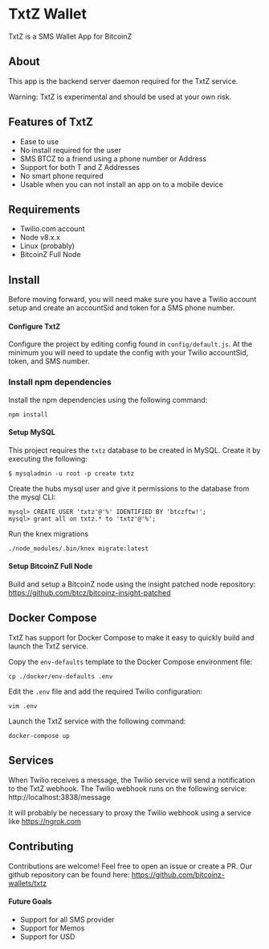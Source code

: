 # TxtZ Wallet
TxtZ is a SMS Wallet App for BitcoinZ

## About

This app is the backend server daemon required for the TxtZ service.

Warning: TxtZ is experimental and should be used at your own risk.

## Features of TxtZ

* Ease to use
* No install required for the user
* SMS BTCZ to a friend using a phone number or Address
* Support for both T and Z Addresses
* No smart phone required
* Usable when you can not install an app on to a mobile device

## Requirements

* Twilio.com account
* Node v8.x.x
* Linux (probably)
* BitcoinZ Full Node

## Install
Before moving forward, you will need make sure you have a Twilio account setup and
create an accountSid and token for a SMS phone number.

#### Configure TxtZ
Configure the project by editing config found in `config/default.js`. At the minimum
you will need to update the config with your Twilio accountSid, token, and SMS number.

### Install npm dependencies
Install the npm dependencies using the following command:
```
npm install
```

#### Setup MySQL
This project requires the `txtz` database to be created in MySQL. Create it by
executing the following:

    $ mysqladmin -u root -p create txtz

Create the hubs mysql user and give it permissions to the database from the mysql CLI:

    mysql> CREATE USER 'txtz'@'%' IDENTIFIED BY 'btczftw!';
    mysql> grant all on txtz.* to 'txtz'@'%';

Run the knex migrations

    ./node_modules/.bin/knex migrate:latest

#### Setup BitcoinZ Full Node
Build and setup a BitcoinZ node using the insight patched node repository:
https://github.com/btcz/bitcoinz-insight-patched

## Docker Compose
TxtZ has support for Docker Compose to make it easy to quickly build and launch
the TxtZ service.

Copy the `env-defaults` template to the Docker Compose environment file:

    cp ./docker/env-defaults .env

Edit the `.env` file and add the required Twilio configuration:

    vim .env

Launch the TxtZ service with the following command:

    docker-compose up

## Services
When Twilio receives a message, the Twilio service will send a notification to
the TxtZ webhook. The Twilio webhook runs on the following service:
http://localhost:3838/message

It will probably be necessary to proxy the Twilio webhook using a service like
https://ngrok.com

## Contributing
Contributions are welcome! Feel free to open an issue or create a PR. Our github
repository can be found here: https://github.com/bitcoinz-wallets/txtz

#### Future Goals
* Support for all SMS provider
* Support for Memos
* Support for USD
